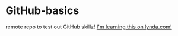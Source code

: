 # GitHub-basics
remote repo to test out GitHub skillz!
[I'm learning this on lynda.com!](http://www.lynda.com)
